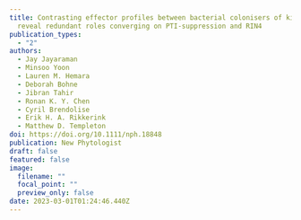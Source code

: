 ```yaml
---
title: Contrasting effector profiles between bacterial colonisers of kiwifruit
  reveal redundant roles converging on PTI-suppression and RIN4
publication_types:
  - "2"
authors:
  - Jay Jayaraman
  - Minsoo Yoon
  - Lauren M. Hemara
  - Deborah Bohne
  - Jibran Tahir
  - Ronan K. Y. Chen
  - Cyril Brendolise
  - Erik H. A. Rikkerink
  - Matthew D. Templeton
doi: https://doi.org/10.1111/nph.18848
publication: New Phytologist
draft: false
featured: false
image:
  filename: ""
  focal_point: ""
  preview_only: false
date: 2023-03-01T01:24:46.440Z
---
```

